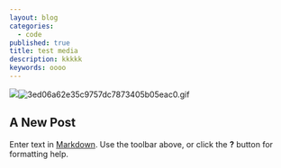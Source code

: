 ```yaml
---
layout: blog
categories:
  - code
published: true
title: test media
description: kkkkk
keywords: oooo
---
```

![]({{site.baseurl}}/assets/upload/3ed06a62e35c9757dc7873405b05eac0.gif)![3ed06a62e35c9757dc7873405b05eac0.gif]({{site.baseurl}}/assets/upload/3ed06a62e35c9757dc7873405b05eac0.gif)
## A New Post

Enter text in [Markdown](http://daringfireball.net/projects/markdown/). Use the toolbar above, or click the **?** button for formatting help.
